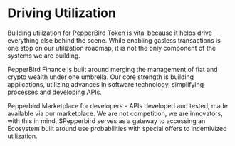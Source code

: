 # Driving Utilization

Building utilization for PepperBird Token is vital because it helps drive everything else behind the scene. While enabling gasless transactions is one stop on our utilization roadmap, it is not the only component of the systems we are building.

PepperBird Finance is built around merging the management of fiat and crypto wealth under one umbrella. Our core strength is building applications, utilizing advances in software technology, simplifying processes and developing APIs.

Pepperbird Marketplace for developers - APIs developed and tested, made available via our marketplace. We are not competition, we are innovators, with this in mind, $Pepperbird serves as a gateway to accessing an Ecosystem built around use probabilities with special offers to incentivized utilization.&#x20;

